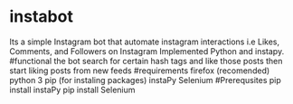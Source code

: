 # instabot
Its a simple Instagram bot that automate instagram interactions i.e Likes, Comments, and Followers on Instagram Implemented Python and instapy.
#functional
the bot search for certain  hash tags and like those posts then start liking posts from new feeds
#requirements
firefox (recomended)
python 3
pip (for instaling packages)
instaPy
Selenium
#Prerequsites
pip install instaPy
pip install Selenium
